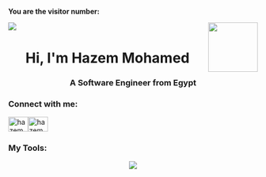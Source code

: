 
**You are the visitor number:**

<p>
  <a href="https://count.getloli.com/"><img src="https://count.getloli.com/get/@:hazem-moh"></a>
  <img src="https://media.giphy.com/media/M9gbBd9nbDrOTu1Mqx/giphy.gif" align="right" width="100"/>
</p>

<h1 align="center">Hi, I'm Hazem Mohamed</h1>
<h3 align="center">A Software Engineer from Egypt</h3>

<h3 align="left">Connect with me:</h3>
<p align="left">
<a href="https://www.linkedin.com/in/hazem-mohamed-7299142b7/" target="_blank"><img align="center" src="https://raw.githubusercontent.com/rahuldkjain/github-profile-readme-generator/master/src/images/icons/Social/linked-in-alt.svg" alt="hazem_m.o" height="30" width="40" /></a><a href="https://www.instagram.com/hazem_m.o/?hl=ar" target="_blank"><img align="center" src="https://raw.githubusercontent.com/rahuldkjain/github-profile-readme-generator/master/src/images/icons/Social/instagram.svg" alt="hazem_m.o" height="30" width="40" /></a>
</p>

<h3>My Tools:</h3>
<p align="center">
  <a href="https://www.linkedin.com/in/hazem-mohamed-7299142b7/" target="_blank">
    <img src="https://skillicons.dev/icons?i=git,html,css,js,cpp,vscode" />
  </a>
</p>




